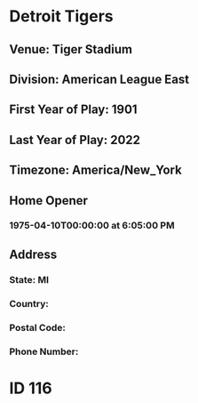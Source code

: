 # Detroit Tigers
## Venue: Tiger Stadium
## Division: American League East
## First Year of Play: 1901
## Last Year of Play: 2022
## Timezone: America/New_York
## Home Opener
### 1975-04-10T00:00:00 at 6:05:00 PM
## Address
### 
### State: MI
### Country: 
### Postal Code: 
### Phone Number: 
# ID 116